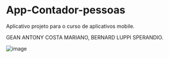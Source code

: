 # App-Contador-pessoas
Aplicativo projeto para o curso de aplicativos mobile.

GEAN ANTONY COSTA MARIANO, BERNARD LUPPI SPERANDIO.

![image](https://github.com/user-attachments/assets/40ff46d8-154a-431f-87c9-56d4e1772009)


